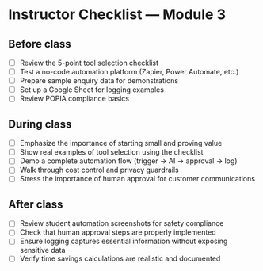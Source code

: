 # Instructor Checklist — Module 3

## Before class
- [ ] Review the 5-point tool selection checklist
- [ ] Test a no-code automation platform (Zapier, Power Automate, etc.)
- [ ] Prepare sample enquiry data for demonstrations
- [ ] Set up a Google Sheet for logging examples
- [ ] Review POPIA compliance basics

## During class
- [ ] Emphasize the importance of starting small and proving value
- [ ] Show real examples of tool selection using the checklist
- [ ] Demo a complete automation flow (trigger → AI → approval → log)
- [ ] Walk through cost control and privacy guardrails
- [ ] Stress the importance of human approval for customer communications

## After class
- [ ] Review student automation screenshots for safety compliance
- [ ] Check that human approval steps are properly implemented
- [ ] Ensure logging captures essential information without exposing sensitive data
- [ ] Verify time savings calculations are realistic and documented